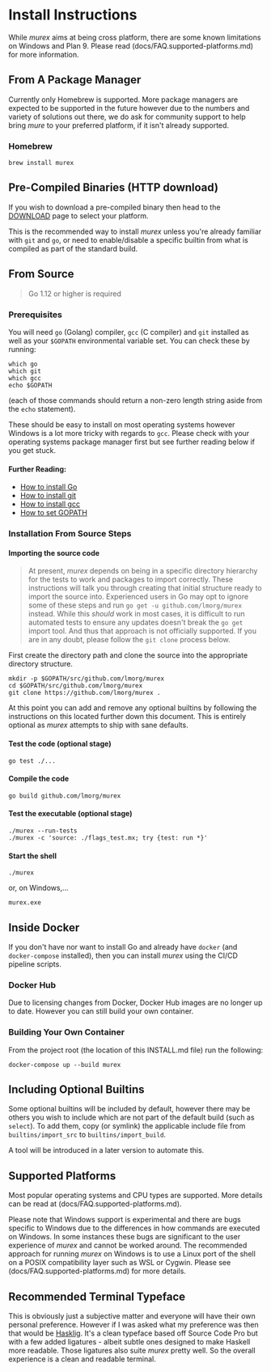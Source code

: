 # Install Instructions

While _murex_ aims at being cross platform, there are some known limitations on
Windows and Plan 9. Please read (docs/FAQ.supported-platforms.md) for more
information.

## From A Package Manager

Currently only Homebrew is supported. More package managers are expected to be
supported in the future however due to the numbers and variety of solutions out
there, we do ask for community support to help bring _mure_ to your preferred
platform, if it isn't already supported.

### Homebrew

    brew install murex

## Pre-Compiled Binaries (HTTP download)

If you wish to download a pre-compiled binary then head to the [DOWNLOAD](DOWNLOAD.md)
page to select your platform.

This is the recommended way to install _murex_ unless you're already familiar
with `git` and `go`, or need to enable/disable a specific builtin from what is
compiled as part of the standard build.

## From Source

> Go 1.12 or higher is required

### Prerequisites

You will need `go` (Golang) compiler, `gcc` (C compiler) and `git` installed
as well as your `$GOPATH` environmental variable set. You can check these by
running:

    which go
    which git
    which gcc
    echo $GOPATH

(each of those commands should return a non-zero length string aside from the
`echo` statement).

These should be easy to install on most operating systems however Windows is a
lot more tricky with regards to `gcc`. Please check with your operating systems
package manager first but see further reading below if you get stuck.

#### Further Reading:

- [How to install Go](https://golang.org/doc/install)
- [How to install git](https://github.com/git-guides/install-git)
- [How to install gcc](https://gcc.gnu.org/install/)
- [How to set GOPATH](https://github.com/golang/go/wiki/SettingGOPATH)

### Installation From Source Steps

#### Importing the source code

> At present, _murex_ depends on being in a specific directory hierarchy for
> the tests to work and packages to import correctly. These instructions will
> talk you through creating that initial structure ready to import the source
> into. Experienced users in Go may opt to ignore some of these steps and run
> `go get -u github.com/lmorg/murex` instead. While this _should_ work in most
> cases, it is difficult to run automated tests to ensure any updates doesn't
> break the `go get` import tool. And thus that approach is not officially
> supported. If you are in any doubt, please follow the `git clone` process
> below.

First create the directory path and clone the source into the appropriate
directory structure.

    mkdir -p $GOPATH/src/github.com/lmorg/murex
    cd $GOPATH/src/github.com/lmorg/murex
    git clone https://github.com/lmorg/murex .

At this point you can add and remove any optional builtins by following the
instructions on this located further down this document. This is entirely
optional as _murex_ attempts to ship with sane defaults.

#### Test the code (optional stage)

    go test ./...

#### Compile the code

    go build github.com/lmorg/murex

#### Test the executable (optional stage)

    ./murex --run-tests
    ./murex -c 'source: ./flags_test.mx; try {test: run *}'

#### Start the shell

    ./murex

or, on Windows,...

    murex.exe

## Inside Docker

If you don't have nor want to install Go and already have `docker` (and
`docker-compose` installed), then you can install _murex_ using the CI/CD
pipeline scripts.

### Docker Hub

Due to licensing changes from Docker, Docker Hub images are no longer up to
date. However you can still build your own container.

### Building Your Own Container

From the project root (the location of this INSTALL.md file) run the following:

    docker-compose up --build murex

## Including Optional Builtins

Some optional builtins will be included by default, however there may be others
you wish to include which are not part of the default build (such as `select`).
To add them, copy (or symlink) the applicable include file from
`builtins/import_src` to `builtins/import_build`.

A tool will be introduced in a later version to automate this.

## Supported Platforms

Most popular operating systems and CPU types are supported. More details
can be read at (docs/FAQ.supported-platforms.md).

Please note that Windows support is experimental and there are bugs specific to
Windows due to the differences in how commands are executed on Windows. In some
instances these bugs are significant to the user experience of _murex_ and
cannot be worked around. The recommended approach for running _murex_ on
Windows is to use a Linux port of the shell on a POSIX compatibility layer such
as WSL or Cygwin. Please see (docs/FAQ.supported-platforms.md) for more details.

## Recommended Terminal Typeface

This is obviously just a subjective matter and everyone will have their own
personal preference. However if I was asked what my preference was then that
would be [Hasklig](https://github.com/i-tu/Hasklig). It's a clean typeface
based off Source Code Pro but with a few added ligatures - albeit subtle ones
designed to make Haskell more readable. Those ligatures also suite _murex_
pretty well. So the overall experience is a clean and readable terminal.

